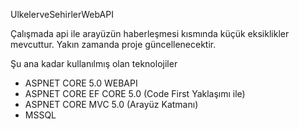 UlkelerveSehirlerWebAPI

Çalışmada api ile arayüzün haberleşmesi kısmında küçük eksiklikler mevcuttur. Yakın zamanda proje güncellenecektir.

Şu ana kadar kullanılmış olan teknolojiler

* ASPNET CORE 5.0 WEBAPI
* ASPNET CORE EF CORE 5.0 (Code First Yaklaşımı ile)
* ASPNET CORE MVC 5.0 (Arayüz Katmanı)
* MSSQL
